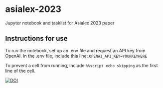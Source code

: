 # asialex-2023
Jupyter notebook and tasklist for Asialex 2023 paper

## Instructions for use

To run the notebook, set up an .env file and request an API key from OpenAI.
In the .env file, include this line: 
`OPENAI_API_KEY=YOURKEYHERE`

To prevent a cell from running, include 
`%%script echo skipping` 
as the first line of the cell. 

[![DOI](https://zenodo.org/badge/644445508.svg)](https://zenodo.org/badge/latestdoi/644445508)
